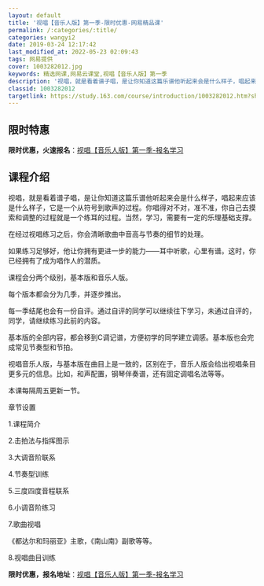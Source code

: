 ```yaml
---
layout: default
title: '视唱【音乐人版】第一季-限时优惠-网易精品课'
permalink: /:categories/:title/
categories: wangyi2
date: 2019-03-24 12:17:42
last_modified_at: 2022-05-23 02:09:43
tags: 网易提供
cover: 1003282012.jpg
keywords: 精选网课,网易云课堂,视唱【音乐人版】第一季
description: '视唱，就是看着谱子唱，是让你知道这篇乐谱他听起来会是什么样子，唱起来应该是什么样子，它是一个从符号到歌声的过程。你唱得对'
classid: 1003282012
targetlink: https://study.163.com/course/introduction/1003282012.htm?share=1&shareId=1025206652&utm_campaign=share&utm_medium=iphoneShare&utm_source=&utm_u=1025206652
---
```


## 限时特惠

**限时优惠，火速报名**：[视唱【音乐人版】第一季-报名学习](https://study.163.com/course/introduction/1003282012.htm?share=1&shareId=1025206652&utm_campaign=share&utm_medium=iphoneShare&utm_source=&utm_u=1025206652)

## 课程介绍

视唱，就是看着谱子唱，是让你知道这篇乐谱他听起来会是什么样子，唱起来应该是什么样子，它是一个从符号到歌声的过程。你唱得对不对，准不准，你自己去摸索和调整的过程就是一个练耳的过程。当然，学习，需要有一定的乐理基础支撑。



在经过视唱练习之后，你会清晰歌曲中音高与节奏的细节的处理。

如果练习足够好，他让你拥有更进一步的能力——耳中听歌，心里有谱。这时，你已经拥有了成为唱作人的潜质。



课程会分两个级别，基本版和音乐人版。

每个版本都会分为几季，并逐步推出。



每一季结尾也会有一份自评。通过自评的同学可以继续往下学习，未通过自评的，同学，请继续练习此前的内容。



基本版的全部内容，都会移到C调记谱，方便初学的同学建立调感。基本版也会完成常见节奏型和节拍。



视唱音乐人版，与基本版在曲目上是一致的，区别在于，音乐人版会给出视唱条目更多元的信息。比如，和声配置，钢琴伴奏谱，还有固定调唱名法等等。



本课每隔周五更新一节。



章节设置



1.课程简介

2.击拍法与指挥图示

3.大调音阶联系

4.节奏型训练

5.三度四度音程联系

6.小调音阶练习

7.歌曲视唱

《都达尔和玛丽亚》主歌，《南山南》副歌等等。

8.视唱曲目训练

**限时优惠，报名地址**：[视唱【音乐人版】第一季-报名学习](https://study.163.com/course/introduction/1003282012.htm?share=1&shareId=1025206652&utm_campaign=share&utm_medium=iphoneShare&utm_source=&utm_u=1025206652)

